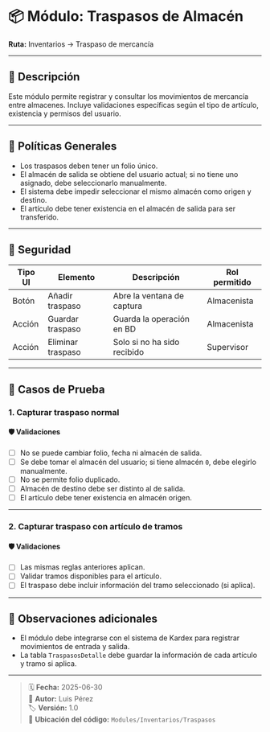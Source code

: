 # 📦 Módulo: Traspasos de Almacén
**Ruta:** Inventarios → Traspaso de mercancía

---

## 📝 Descripción
Este módulo permite registrar y consultar los movimientos de mercancía entre almacenes. Incluye validaciones específicas según el tipo de artículo, existencia y permisos del usuario.

---

## 🔐 Políticas Generales
- Los traspasos deben tener un folio único.
- El almacén de salida se obtiene del usuario actual; si no tiene uno asignado, debe seleccionarlo manualmente.
- El sistema debe impedir seleccionar el mismo almacén como origen y destino.
- El artículo debe tener existencia en el almacén de salida para ser transferido.

---

## 🔐 Seguridad

| Tipo UI | Elemento          | Descripción                    | Rol permitido |
|---------|-------------------|--------------------------------|----------------|
| Botón   | Añadir traspaso   | Abre la ventana de captura     | Almacenista    |
| Acción  | Guardar traspaso  | Guarda la operación en BD      | Almacenista    |
| Acción  | Eliminar traspaso | Solo si no ha sido recibido    | Supervisor     |

---

## 🧪 Casos de Prueba

### 1. Capturar traspaso normal

#### 🛡️ Validaciones
- [ ] No se puede cambiar folio, fecha ni almacén de salida.
- [ ] Se debe tomar el almacén del usuario; si tiene almacén `0`, debe elegirlo manualmente.
- [ ] No se permite folio duplicado.
- [ ] Almacén de destino debe ser distinto al de salida.
- [ ] El artículo debe tener existencia en almacén origen.

---

### 2. Capturar traspaso con artículo de tramos

#### 🛡️ Validaciones
- [ ] Las mismas reglas anteriores aplican.
- [ ] Validar tramos disponibles para el artículo.
- [ ] El traspaso debe incluir información del tramo seleccionado (si aplica).

---

## 📎 Observaciones adicionales
- El módulo debe integrarse con el sistema de Kardex para registrar movimientos de entrada y salida.
- La tabla `TraspasosDetalle` debe guardar la información de cada artículo y tramo si aplica.

---

> 🗓️ **Fecha:** 2025-06-30  
> 👤 **Autor:** Luis Pérez  
> 🏷️ **Versión:** 1.0  
> 📁 **Ubicación del código:** `Modules/Inventarios/Traspasos`


